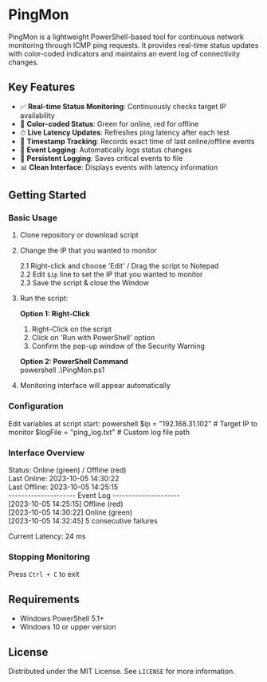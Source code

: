 # PingMon

PingMon is a lightweight PowerShell-based tool for continuous network monitoring through ICMP ping requests. It provides real-time status updates with color-coded indicators and maintains an event log of connectivity changes.

## Key Features

- ✅ **Real-time Status Monitoring**: Continuously checks target IP availability
- 🎨 **Color-coded Status**: Green for online, red for offline
- ⏱ **Live Latency Updates**: Refreshes ping latency after each test
- 📅 **Timestamp Tracking**: Records exact time of last online/offline events
- 📝 **Event Logging**: Automatically logs status changes
- 📁 **Persistent Logging**: Saves critical events to file
- 📊 **Clean Interface**: Displays events with latency information

## Getting Started

### Basic Usage
1. Clone repository or download script
2. Change the IP that you wanted to monitor
   
   2.1 Right-click and choose 'Edit' / Drag the script to Notepad  
   2.2 Edit `$ip` line to set the IP that you wanted to monitor  
   2.3 Save the script & close the Window
   
3. Run the script:
   
   **Option 1: Right-Click**  
     1. Right-Click on the script  
     2. Click on 'Run with PowerShell' option  
     3. Confirm the pop-up window of the Security Warning
   
   **Option 2: PowerShell Command**  
   powershell
   .\PingMon.ps1

   
4. Monitoring interface will appear automatically

### Configuration
Edit variables at script start:
powershell
$ip = "192.168.31.102"    # Target IP to monitor
$logFile = "ping_log.txt" # Custom log file path


### Interface Overview

Status: Online (green) / Offline (red)  
Last Online: 2023-10-05 14:30:22  
Last Offline: 2023-10-05 14:25:15  
--------------------- Event Log ---------------------  
[2023-10-05 14:25:15] Offline (red)  
[2023-10-05 14:30:22] Online (green)  
[2023-10-05 14:32:45] 5 consecutive failures  
  
Current Latency: 24 ms  


### Stopping Monitoring
Press `Ctrl + C` to exit

## Requirements
- Windows PowerShell 5.1+
- Windows 10 or upper version

## License
Distributed under the MIT License. See `LICENSE` for more information.
